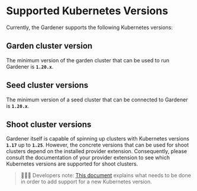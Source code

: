# Supported Kubernetes Versions

Currently, the Gardener supports the following Kubernetes versions:

## Garden cluster version

The minimum version of the garden cluster that can be used to run Gardener is **`1.20.x`**.

## Seed cluster versions

The minimum version of a seed cluster that can be connected to Gardener is **`1.20.x`**.

## Shoot cluster versions

Gardener itself is capable of spinning up clusters with Kubernetes versions **`1.17`** up to **`1.25`**.
However, the concrete versions that can be used for shoot clusters depend on the installed provider extension.
Consequently, please consult the documentation of your provider extension to see which Kubernetes versions are supported for shoot clusters.

> 👨🏼‍💻 Developers note: [This document](../development/new-kubernetes-version.md) explains what needs to be done in order to add support for a new Kubernetes version.
